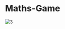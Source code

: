 # Maths-Game
![3](https://user-images.githubusercontent.com/91816795/135741054-81522589-8678-4b68-8f92-7f86b3cb153f.PNG)

